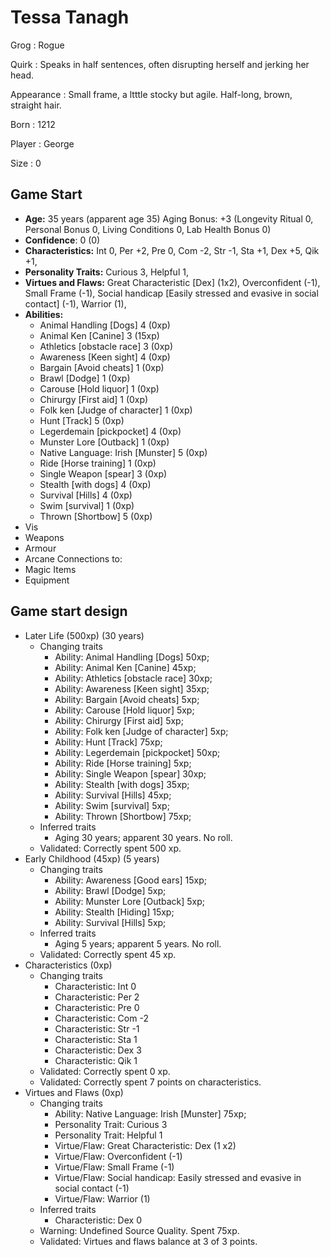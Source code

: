 # Tessa Tanagh

Grog
: Rogue

Quirk
: Speaks in half sentences, often disrupting herself and jerking her head.

Appearance
: Small frame, a ltttle stocky but agile.  Half-long, brown, straight hair.

Born
: 1212

Player
: George

Size
: 0

## Game Start

+ **Age:** 35 years (apparent age 35) Aging Bonus: +3 (Longevity Ritual 0, Personal Bonus 0, Living Conditions 0, Lab Health Bonus 0)
+ **Confidence**: 0 (0)
+ **Characteristics:** 
Int 0, 
Per +2, 
Pre 0, 
Com -2, 
Str -1, 
Sta +1, 
Dex +5, 
Qik +1, 
+ **Personality Traits:** 
Curious 3, 
Helpful 1, 
+ **Virtues and Flaws:** 
Great Characteristic [Dex] (1x2), 
Overconfident (-1), 
Small Frame (-1), 
Social handicap [Easily stressed and evasive in social contact] (-1), 
Warrior (1), 
+ **Abilities:**
    + Animal Handling [Dogs] 4 (0xp)
    + Animal Ken [Canine] 3 (15xp)
    + Athletics [obstacle race] 3 (0xp)
    + Awareness [Keen sight] 4 (0xp)
    + Bargain [Avoid cheats] 1 (0xp)
    + Brawl [Dodge] 1 (0xp)
    + Carouse [Hold liquor] 1 (0xp)
    + Chirurgy [First aid] 1 (0xp)
    + Folk ken [Judge of character] 1 (0xp)
    + Hunt [Track] 5 (0xp)
    + Legerdemain [pickpocket] 4 (0xp)
    + Munster Lore [Outback] 1 (0xp)
    + Native Language: Irish [Munster] 5 (0xp)
    + Ride [Horse training] 1 (0xp)
    + Single Weapon [spear] 3 (0xp)
    + Stealth [with dogs] 4 (0xp)
    + Survival [Hills] 4 (0xp)
    + Swim [survival] 1 (0xp)
    + Thrown [Shortbow] 5 (0xp)
+ Vis
+ Weapons
+ Armour
+ Arcane Connections to:
+ Magic Items
+ Equipment


## Game start design

+ Later Life (500xp) (30 years)
    + Changing traits
        + Ability: Animal Handling [Dogs] 50xp; 
        + Ability: Animal Ken [Canine] 45xp; 
        + Ability: Athletics [obstacle race] 30xp; 
        + Ability: Awareness [Keen sight] 35xp; 
        + Ability: Bargain [Avoid cheats] 5xp; 
        + Ability: Carouse [Hold liquor] 5xp; 
        + Ability: Chirurgy [First aid] 5xp; 
        + Ability: Folk ken [Judge of character] 5xp; 
        + Ability: Hunt [Track] 75xp; 
        + Ability: Legerdemain [pickpocket] 50xp; 
        + Ability: Ride [Horse training] 5xp; 
        + Ability: Single Weapon [spear] 30xp; 
        + Ability: Stealth [with dogs] 35xp; 
        + Ability: Survival [Hills] 45xp; 
        + Ability: Swim [survival] 5xp; 
        + Ability: Thrown [Shortbow] 75xp; 
    + Inferred traits
        + Aging 30 years; apparent 30 years. No roll. 
    + Validated: Correctly spent 500 xp.
+ Early Childhood (45xp) (5 years)
    + Changing traits
        + Ability: Awareness [Good ears] 15xp; 
        + Ability: Brawl [Dodge] 5xp; 
        + Ability: Munster Lore [Outback] 5xp; 
        + Ability: Stealth [Hiding] 15xp; 
        + Ability: Survival [Hills] 5xp; 
    + Inferred traits
        + Aging 5 years; apparent 5 years. No roll. 
    + Validated: Correctly spent 45 xp.
+ Characteristics (0xp)
    + Changing traits
        + Characteristic: Int 0
        + Characteristic: Per 2
        + Characteristic: Pre 0
        + Characteristic: Com -2
        + Characteristic: Str -1
        + Characteristic: Sta 1
        + Characteristic: Dex 3
        + Characteristic: Qik 1
    + Validated: Correctly spent 0 xp.
    + Validated: Correctly spent 7 points on characteristics.
+ Virtues and Flaws (0xp)
    + Changing traits
        + Ability: Native Language: Irish [Munster] 75xp; 
        + Personality Trait: Curious 3
        + Personality Trait: Helpful 1
        + Virtue/Flaw: Great Characteristic: Dex (1 x2)
        + Virtue/Flaw: Overconfident (-1)
        + Virtue/Flaw: Small Frame (-1)
        + Virtue/Flaw: Social handicap: Easily stressed and evasive in social contact (-1)
        + Virtue/Flaw: Warrior (1)
    + Inferred traits
        + Characteristic: Dex 0
    + Warning: Undefined Source Quality. Spent 75xp.
    + Validated: Virtues and flaws balance at 3 of 3 points.

